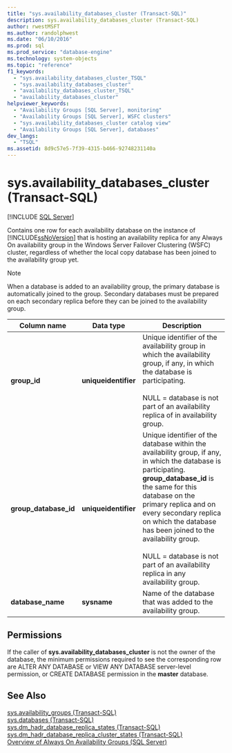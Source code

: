 ```yaml
---
title: "sys.availability_databases_cluster (Transact-SQL)"
description: sys.availability_databases_cluster (Transact-SQL)
author: rwestMSFT
ms.author: randolphwest
ms.date: "06/10/2016"
ms.prod: sql
ms.prod_service: "database-engine"
ms.technology: system-objects
ms.topic: "reference"
f1_keywords:
  - "sys.availability_databases_cluster_TSQL"
  - "sys.availability_databases_cluster"
  - "availability_databases_cluster_TSQL"
  - "availability_databases_cluster"
helpviewer_keywords:
  - "Availability Groups [SQL Server], monitoring"
  - "Availability Groups [SQL Server], WSFC clusters"
  - "sys.availability_databases_cluster catalog view"
  - "Availability Groups [SQL Server], databases"
dev_langs:
  - "TSQL"
ms.assetid: 8d9c57e5-7f39-4315-b466-92748231140a
---
```

# sys.availability_databases_cluster (Transact-SQL)
[!INCLUDE [SQL Server](../../includes/applies-to-version/sqlserver.md)]

  Contains one row for each availability database on the instance of [!INCLUDE[ssNoVersion](../../includes/ssnoversion-md.md)] that is hosting an availability replica for any Always On availability group in the Windows Server Failover Clustering (WSFC) cluster, regardless of whether the local copy database has been joined to the availability group yet.  
  
> [!NOTE]  
>  When a database is added to an availability group, the primary database is automatically joined to the group. Secondary databases must be prepared on each secondary replica before they can be joined to the availability group.   
  
|Column name|Data type|Description|  
|-----------------|---------------|-----------------|  
|**group_id**|**uniqueidentifier**|Unique identifier of the availability group in which the availability group, if any, in which the database is participating.<br /><br /> NULL = database is not part of an availability replica of in availability group.|  
|**group_database_id**|**uniqueidentifier**|Unique identifier of the database within the availability group, if any, in which the database is participating. **group_database_id** is the same for this database on the primary replica and on every secondary replica on which the database has been joined to the availability group.<br /><br /> NULL = database is not part of an availability replica in any availability group.|  
|**database_name**|**sysname**|Name of the database that was added to the availability group.|  
  
## Permissions  
 If the caller of **sys.availability_databases_cluster** is not the owner of the database, the minimum permissions required to see the corresponding row are ALTER ANY DATABASE or VIEW ANY DATABASE server-level permission, or CREATE DATABASE permission in the **master** database.  
  
## See Also  
 [sys.availability_groups &#40;Transact-SQL&#41;](../../relational-databases/system-catalog-views/sys-availability-groups-transact-sql.md)   
 [sys.databases &#40;Transact-SQL&#41;](../../relational-databases/system-catalog-views/sys-databases-transact-sql.md)   
 [sys.dm_hadr_database_replica_states &#40;Transact-SQL&#41;](../../relational-databases/system-dynamic-management-views/sys-dm-hadr-database-replica-states-transact-sql.md)   
 [sys.dm_hadr_database_replica_cluster_states &#40;Transact-SQL&#41;](../../relational-databases/system-dynamic-management-views/sys-dm-hadr-database-replica-cluster-states-transact-sql.md)   
 [Overview of Always On Availability Groups &#40;SQL Server&#41;](../../database-engine/availability-groups/windows/overview-of-always-on-availability-groups-sql-server.md)  
  
  
